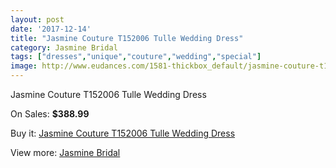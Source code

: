 ```yaml
---
layout: post
date: '2017-12-14'
title: "Jasmine Couture T152006 Tulle Wedding Dress"
category: Jasmine Bridal
tags: ["dresses","unique","couture","wedding","special"]
image: http://www.eudances.com/1581-thickbox_default/jasmine-couture-t152006-tulle-wedding-dress.jpg
---
```

Jasmine Couture T152006 Tulle Wedding Dress

On Sales: **$388.99**
<a href="https://www.eudances.com/en/jasmine-bridal/559-jasmine-couture-t152006-tulle-wedding-dress.html"><amp-img layout="responsive" width="600" height="600" src="//www.eudances.com/1581-thickbox_default/jasmine-couture-t152006-tulle-wedding-dress.jpg" alt="Jasmine Couture T152006 Tulle Wedding Dress 0" /></a>
<a href="https://www.eudances.com/en/jasmine-bridal/559-jasmine-couture-t152006-tulle-wedding-dress.html"><amp-img layout="responsive" width="600" height="600" src="//www.eudances.com/1582-thickbox_default/jasmine-couture-t152006-tulle-wedding-dress.jpg" alt="Jasmine Couture T152006 Tulle Wedding Dress 1" /></a>

Buy it: [Jasmine Couture T152006 Tulle Wedding Dress](https://www.eudances.com/en/jasmine-bridal/559-jasmine-couture-t152006-tulle-wedding-dress.html "Jasmine Couture T152006 Tulle Wedding Dress")

View more: [Jasmine Bridal](https://www.eudances.com/en/6-jasmine-bridal "Jasmine Bridal")